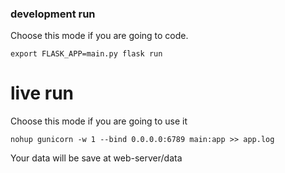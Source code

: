 ### development run 

Choose this mode if you are going to code.

```
export FLASK_APP=main.py flask run
```

# live run
Choose this mode if you are going to use it
```
nohup gunicorn -w 1 --bind 0.0.0.0:6789 main:app >> app.log
```

Your data will be save at web-server/data